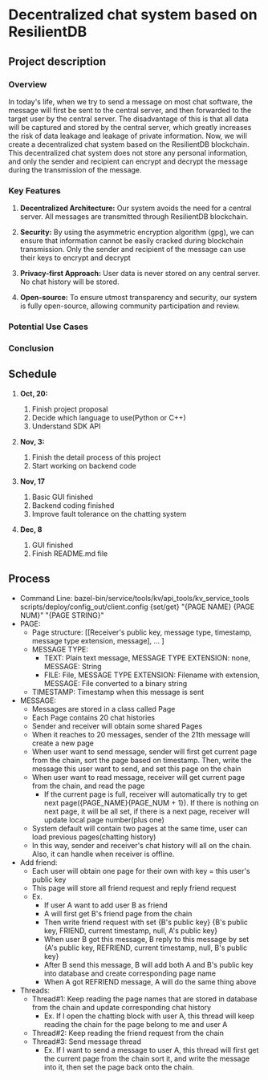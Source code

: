 # Decentralized chat system based on ResilientDB
## Project description
### Overview
In today's life, when we try to send a message on most chat software,
the message will first be sent to the central server, 
and then forwarded to the target user by the central server. 
The disadvantage of this is that all data will be captured and stored by the central server, 
which greatly increases the risk of data leakage and leakage of private information. 
Now, we will create a decentralized chat system based on the ResilientDB blockchain. 
This decentralized chat system does not store any personal information, 
and only the sender and recipient can encrypt and decrypt the message during the transmission of the message.

### Key Features
1. **Decentralized Architecture:** Our system avoids the need for a central server. 
All messages are transmitted through ResilientDB blockchain.

2. **Security:** By using the asymmetric encryption algorithm (gpg), 
we can ensure that information cannot be easily cracked during blockchain transmission. 
Only the sender and recipient of the message can use their keys to encrypt and decrypt

3. **Privacy-first Approach:** User data is never stored on any central server. No chat history will be stored.

4. **Open-source:** To ensure utmost transparency and security, our system is fully open-source, allowing community participation and review.

### Potential Use Cases
<!-- TODO -->

### Conclusion
<!-- TODO -->

## Schedule

1. **Oct, 20:**
   1. Finish project proposal
   2. Decide which language to use(Python or C++)
   3. Understand SDK API
2. **Nov, 3:**
   1. Finish the detail process of this project
   2. Start working on backend code
3. **Nov, 17**
   1. Basic GUI finished
   2. Backend coding finished
   3. Improve fault tolerance on the chatting system

4. **Dec, 8**
   1. GUI finished
   2. Finish README.md file

## Process
- Command Line:
bazel-bin/service/tools/kv/api_tools/kv_service_tools scripts/deploy/config_out/client.config {set/get} "{PAGE NAME} {PAGE NUM}" "{PAGE STRING}"
- PAGE:
  - Page structure: [[Receiver's public key, message type, timestamp, message type extension, message], ... ]
  - MESSAGE TYPE:
    - TEXT: Plain text message, MESSAGE TYPE EXTENSION: none, MESSAGE: String
    - FILE: File, MESSAGE TYPE EXTENSION: Filename with extension, MESSAGE: File converted to a binary string
  - TIMESTAMP: Timestamp when this message is sent
- MESSAGE:
  - Messages are stored in a class called Page
  - Each Page contains 20 chat histories
  - Sender and receiver will obtain some shared Pages
  - When it reaches to 20 messages, sender of the 21th message will create a new page
  - When user want to send message, sender will first get current page from the chain, sort the page based on timestamp. Then, write the message this user want to send, and set this page on the chain
  - When user want to read message, receiver will get current page from the chain, and read the page
    - If the current page is full, receiver will automatically try to get next page({PAGE_NAME}{PAGE_NUM + 1}). If there is nothing on next page, it will be all set, if there is a next page, receiver will update local page number(plus one)
  - System default will contain two pages at the same time, user can load previous pages(chatting history)
  - In this way, sender and receiver's chat history will all on the chain. Also, it can handle when receiver is offline.
- Add friend:
  - Each user will obtain one page for their own with key = this user's public key
  - This page will store all friend request and reply friend request
  - Ex.
    - If user A want to add user B as friend
    - A will first get B's friend page from the chain
    - Then write friend request with set {B's public key} {B's public key, FRIEND, current timestamp, null, A's public key}
    - When user B got this message, B reply to this message by set {A's public key, REFRIEND, current timestamp, null, B's public key}
    - After B send this message, B will add both A and B's public key into database and create corresponding page name
    - When A got REFRIEND message, A will do the same thing above
- Threads:
  - Thread#1: Keep reading the page names that are stored in database from the chain and update corresponding chat history
    - Ex. If I open the chatting block with user A, this thread will keep reading the chain for the page belong to me and user A
  - Thread#2: Keep reading the friend request from the chain
  - Thread#3: Send message thread
    - Ex. If I want to send a message to user A, this thread will first get the current page from the chain sort it, and write the message into it, then set the page back onto the chain.

